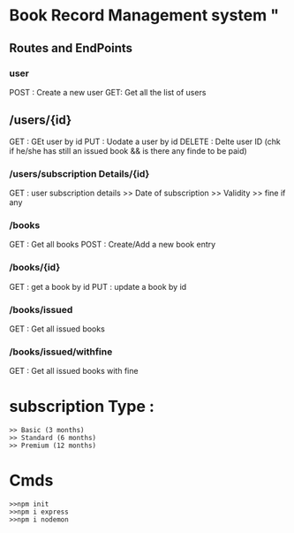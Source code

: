 # Book Record Management system "

## Routes and EndPoints

### user
POST : Create a new user
GET: Get all the list of users 

## /users/{id}
GET : GEt user by id 
PUT : Uodate a user by id
DELETE : Delte user ID (chk if he/she has still an issued book && is there any finde to be paid)

### /users/subscription Details/{id}
GET : user subscription details 
    >> Date of subscription
    >> Validity
    >> fine if any

### /books
GET : Get all books
POST : Create/Add a new book entry

### /books/{id}
GET : get a book by id
PUT : update a book by id


### /books/issued
GET : Get all issued books 

### /books/issued/withfine
GET : Get all issued books with fine


# subscription Type :
    >> Basic (3 months)
    >> Standard (6 months)
    >> Premium (12 months)


# Cmds
    >>npm init 
    >>npm i express
    >>npm i nodemon